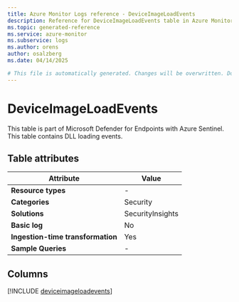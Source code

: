 ```yaml
---
title: Azure Monitor Logs reference - DeviceImageLoadEvents
description: Reference for DeviceImageLoadEvents table in Azure Monitor Logs.
ms.topic: generated-reference
ms.service: azure-monitor
ms.subservice: logs
ms.author: orens
author: osalzberg
ms.date: 04/14/2025

# This file is automatically generated. Changes will be overwritten. Do not change this file directly.
---
```


# DeviceImageLoadEvents

This table is part of Microsoft Defender for Endpoints with Azure Sentinel. This table contains DLL loading events.


## Table attributes

|Attribute|Value|
|---|---|
|**Resource types**|-|
|**Categories**|Security|
|**Solutions**| SecurityInsights|
|**Basic log**|No|
|**Ingestion-time transformation**|Yes|
|**Sample Queries**|-|



## Columns
  
[!INCLUDE [deviceimageloadevents](~/reusable-content/ce-skilling/azure/includes/azure-monitor/reference/tables/deviceimageloadevents-include.md)]
